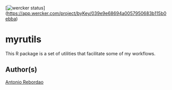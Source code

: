 [![wercker status](https://app.wercker.com/status/039e9e68694a0057950683b115b0ebba/s/master "wercker status")]
(https://app.wercker.com/project/byKey/039e9e68694a0057950683b115b0ebba)

# myrutils

This R package is a set of utilities
that facilitate some of my workflows.

## Author(s)

[Antonio Rebordao](https://www.linkedin.com/in/rebordao)

